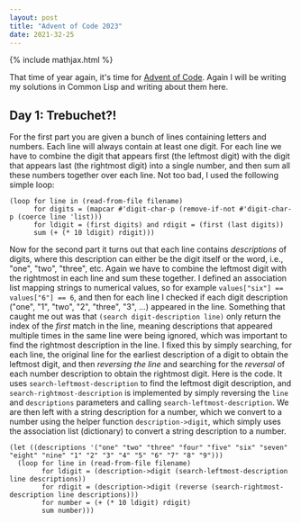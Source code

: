 ```yaml
---
layout: post
title: "Advent of Code 2023"
date: 2021-32-25
---
```


{% include mathjax.html %}

That time of year again, it's time for [Advent of Code](https://adventofcode.com/2023/).
Again I will be writing my solutions in Common Lisp and writing about them here.

## Day 1: Trebuchet?!

For the first part you are given a bunch of lines containing letters and numbers.
Each line will always contain at least one digit.
For each line we have to combine the digit that appears first (the leftmost digit) with the digit that appears last (the rightmost digit) into a single number, and then sum all these numbers together over each line.
Not too bad, I used the following simple loop:

```common-lisp
(loop for line in (read-from-file filename)
      for digits = (mapcar #'digit-char-p (remove-if-not #'digit-char-p (coerce line 'list)))
      for ldigit = (first digits) and rdigit = (first (last digits))
      sum (+ (* 10 ldigit) rdigit)))
```

Now for the second part it turns out that each line contains _descriptions_ of digits, where this description can either be the digit itself or the word, i.e., "one", "two", "three", etc.
Again we have to combine the leftmost digit with the rightmost in each line and sum these together.
I defined an association list mapping strings to numerical values, so for example `values["six"] == values["6"] == 6`, and then for each line I checked if each digit description ("one", "1", "two", "2", "three", "3", ...) appeared in the line.
Something that caught me out was that `(search digit-description line)` only return the index of the _first_ match in the line, meaning descriptions that appeared multiple times in the same line were being ignored, which was important to find the rightmost description in the line.
I fixed this by simply searching, for each line, the original line for the earliest description of a digit to obtain the leftmost digit, and then _reversing the line_ and searching for the _reversal_ of each number description to obtain the rightmost digit.
Here is the code.
It uses `search-leftmost-description` to find the leftmost digit description, and `search-rightmost-description` is implemented by simply reversing the `line` and `descriptions` parameters and calling `search-leftmost-description`.
We are then left with a string description for a number, which we convert to a number using the helper function `description->digit`, which simply uses the association list (dictionary) to convert a string description to a number.

```common-lisp
(let ((descriptions '("one" "two" "three" "four" "five" "six" "seven" "eight" "nine" "1" "2" "3" "4" "5" "6" "7" "8" "9")))
  (loop for line in (read-from-file filename)
        for ldigit = (description->digit (search-leftmost-description line descriptions))
        for rdigit = (description->digit (reverse (search-rightmost-description line descriptions)))
        for number = (+ (* 10 ldigit) rdigit)
        sum number)))
```

